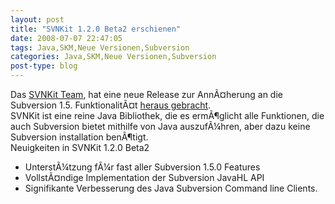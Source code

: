 ```yaml
---
layout: post
title: "SVNKit 1.2.0 Beta2 erschienen"
date: 2008-07-07 22:47:05
tags: Java,SKM,Neue Versionen,Subversion
categories: Java,SKM,Neue Versionen,Subversion
post-type: blog
---
```

Das <a href="http://www.svnkit.com"  title="SVNKit">SVNKit Team</a>, hat eine neue Release zur AnnÃ¤herung an die Subversion 1.5. FunktionalitÃ¤t <a href="http://www.nabble.com/-ANN--SVNKit-1.2.0-Beta2-is-available-to18239411.html"  title="Announcement">heraus gebracht</a>.
<br/>
SVNKit ist eine reine Java Bibliothek, die es ermÃ¶glicht alle Funktionen, die auch Subversion bietet mithilfe von Java auszufÃ¼hren, aber dazu keine Subversion installation benÃ¶tigt.
<br/>
Neuigkeiten in SVNKit 1.2.0 Beta2<ul>
<li>UnterstÃ¼tzung fÃ¼r fast aller Subversion 1.5.0 Features</li>
<li>VollstÃ¤ndige Implementation der Subversion JavaHL API</li>
<li>Signifikante Verbesserung des Java Subversion Command line Clients.</li>
</ul>